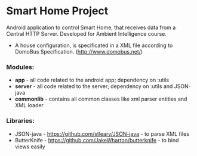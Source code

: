 # Smart Home Project
Android application to control Smart Home, that receives data from a Central HTTP Server. Developed for Ambient Intelligence course.

- A house configuration, is specificated in a XML file according to DomoBus Specification. (http://www.domobus.net/)

### Modules:
- **app** - all code related to the android app; dependency on :utils
- **server** - all code related to the server; dependency on :utils and JSON-java
- **commonlib** - contains all common classes like xml parser entities and XML loader

### Libraries:
- JSON-java - https://github.com/stleary/JSON-java - to parse XML files
- ButterKnife - https://github.com/JakeWharton/butterknife - to bind views easily 
